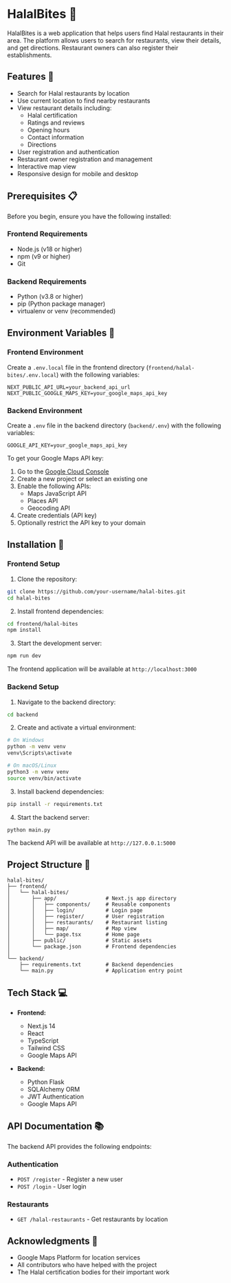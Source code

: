 # HalalBites 🥘

HalalBites is a web application that helps users find Halal restaurants in their area. The platform allows users to search for restaurants, view their details, and get directions. Restaurant owners can also register their establishments.

## Features 🌟

- Search for Halal restaurants by location
- Use current location to find nearby restaurants
- View restaurant details including:
  - Halal certification
  - Ratings and reviews
  - Opening hours
  - Contact information
  - Directions
- User registration and authentication
- Restaurant owner registration and management
- Interactive map view
- Responsive design for mobile and desktop

## Prerequisites 📋

Before you begin, ensure you have the following installed:

### Frontend Requirements

- Node.js (v18 or higher)
- npm (v9 or higher)
- Git

### Backend Requirements

- Python (v3.8 or higher)
- pip (Python package manager)
- virtualenv or venv (recommended)

## Environment Variables 🔐

### Frontend Environment

Create a `.env.local` file in the frontend directory (`frontend/halal-bites/.env.local`) with the following variables:

```env
NEXT_PUBLIC_API_URL=your_backend_api_url
NEXT_PUBLIC_GOOGLE_MAPS_KEY=your_google_maps_api_key
```

### Backend Environment

Create a `.env` file in the backend directory (`backend/.env`) with the following variables:

```env
GOOGLE_API_KEY=your_google_maps_api_key
```

To get your Google Maps API key:

1. Go to the [Google Cloud Console](https://console.cloud.google.com/)
2. Create a new project or select an existing one
3. Enable the following APIs:
   - Maps JavaScript API
   - Places API
   - Geocoding API
4. Create credentials (API key)
5. Optionally restrict the API key to your domain

## Installation 🚀

### Frontend Setup

1. Clone the repository:

```bash
git clone https://github.com/your-username/halal-bites.git
cd halal-bites
```

2. Install frontend dependencies:

```bash
cd frontend/halal-bites
npm install
```

3. Start the development server:

```bash
npm run dev
```

The frontend application will be available at `http://localhost:3000`

### Backend Setup

1. Navigate to the backend directory:

```bash
cd backend
```

2. Create and activate a virtual environment:

```bash
# On Windows
python -m venv venv
venv\Scripts\activate

# On macOS/Linux
python3 -m venv venv
source venv/bin/activate
```

3. Install backend dependencies:

```bash
pip install -r requirements.txt
```

4. Start the backend server:

```bash
python main.py
```

The backend API will be available at `http://127.0.0.1:5000`

## Project Structure 📁

```
halal-bites/
├── frontend/
│   └── halal-bites/
│       ├── app/                # Next.js app directory
│       │   ├── components/     # Reusable components
│       │   ├── login/          # Login page
│       │   ├── register/       # User registration
│       │   ├── restaurants/    # Restaurant listing
│       │   ├── map/            # Map view
│       │   └── page.tsx        # Home page
│       ├── public/             # Static assets
│       └── package.json        # Frontend dependencies
│
└── backend/
    ├── requirements.txt        # Backend dependencies
    └── main.py                 # Application entry point
```

## Tech Stack 💻

- **Frontend:**

  - Next.js 14
  - React
  - TypeScript
  - Tailwind CSS
  - Google Maps API

- **Backend:**
  - Python Flask
  - SQLAlchemy ORM
  - JWT Authentication
  - Google Maps API

## API Documentation 📚

The backend API provides the following endpoints:

### Authentication

- `POST /register` - Register a new user
- `POST /login` - User login

### Restaurants

- `GET /halal-restaurants` - Get restaurants by location

## Acknowledgments 🙏

- Google Maps Platform for location services
- All contributors who have helped with the project
- The Halal certification bodies for their important work
